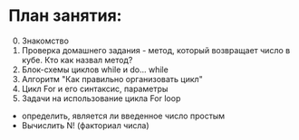 # План занятия:
0. Знакомство
1. Проверка домашнего задания - метод, который возвращает число в кубе. Кто как назвал метод?
2. Блок-схемы циклов while и do... while
3. Алгоритм "Как правильно организовать цикл"
4. Цикл For и его синтаксис, параметры
5. Задачи на использование цикла For loop 
- определить, является ли введенное число простым
- Вычислить N! (факториал числа)
